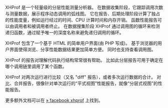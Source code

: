 XHProf 是一个轻量级的分层性能测量分析器。
在数据收集阶段，它跟踪调用次数与测量数据，展示程序动态调用的弧线图。
它在报告、后期处理阶段计算了独占的性能度量，例如运行经过的时间、CPU
计算时间和内存开销。 函数性能报告可以由调用者和被调用者终止。
在数据搜集阶段 XHProf
通过调用图的循环来检测递归函数，通过赋予唯一的深度名称来避免递归调用的循环。

XHProf 包含了一个基于 HTML 的简单用户界面(由 PHP 写成)。
基于浏览器的用户界面使得浏览、分享性能数据结果更加简单方便。
同时也支持查看调用图。

XHProf 的报告对理解代码执行结构常常很有帮助。
比如此分层报告可用于确定在哪个调用链里调用了某个函数。

XHProf 对两次运行进行比较（又名 "diff" 报告），或者多次运行数据的合计。
对比、合并报告，很像针对单次运行的“平式视图”性能报告，就像“分层式视图”的性能报告。

更多额外文档可以在
<a href="http://web.archive.org/web/20110514095512/http://mirror.facebook.net/facebook/xhprof/doc.html" class="link external">» facebook xhprof</a>
上找到。
